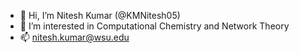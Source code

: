 - 👋 Hi, I’m Nitesh Kumar (@KMNitesh05)
- 👀 I’m interested in Computational Chemistry and Network Theory 
- 📫 nitesh.kumar@wsu.edu

<!---
KMNitesh05/KMNitesh05 is a ✨ special ✨ repository because its `README.md` (this file) appears on your GitHub profile.
You can click the Preview link to take a look at your changes.
--->
